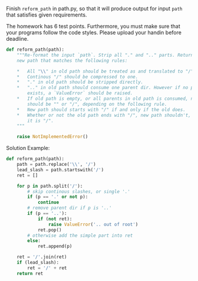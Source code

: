 Finish <code>reform_path</code> in path.py, so that it will produce output for input <code>path</code> that satisfies given requirements.

The homework has 6 test points. Furthermore, you must make sure that your programs follow the code styles. Please upload your handin before deadline.

```python
def reform_path(path):
    """Re-format the input `path`. Strip all "." and ".." parts. Return the
    new path that matches the following rules:

    *   All "\\" in old path should be treated as and translated to "/".
    *   Continous "/" should be compressed to one.
    *   "." in old path should be stripped directly.
    *   ".." in old path should consume one parent dir. However if no parent
        exists, a `ValueError` should be raised.
    *   If old path is empty, or all parents in old path is consumed, new path
        should be "" or "/", depending on the following rule.
    *   New path should starts with "/" if and only if the old does.
    *   Whether or not the old path ends with "/", new path shouldn't, unless
        it is "/".
    """

    raise NotImplementedError()
```

Solution Example:

```python
def reform_path(path):
    path = path.replace('\\', '/')
    lead_slash = path.startswith('/')
    ret = []

    for p in path.split('/'):
        # skip continous slashes, or single '.'
        if (p == '.' or not p):
            continue
        # remove parent dir if p is '..'
        if (p == '..'):
            if (not ret):
                raise ValueError('.. out of root')
            ret.pop()
        # otherwise add the simple part into ret
        else:
            ret.append(p)

    ret = '/'.join(ret)
    if (lead_slash):
        ret = '/' + ret
    return ret
```